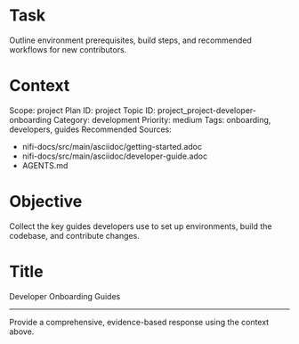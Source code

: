# Task
Outline environment prerequisites, build steps, and recommended workflows for new contributors.

# Context
Scope: project
Plan ID: project
Topic ID: project_project-developer-onboarding
Category: development
Priority: medium
Tags: onboarding, developers, guides
Recommended Sources:
- nifi-docs/src/main/asciidoc/getting-started.adoc
- nifi-docs/src/main/asciidoc/developer-guide.adoc
- AGENTS.md

# Objective
Collect the key guides developers use to set up environments, build the codebase, and contribute changes.

# Title
Developer Onboarding Guides

---

Provide a comprehensive, evidence-based response using the context above.
